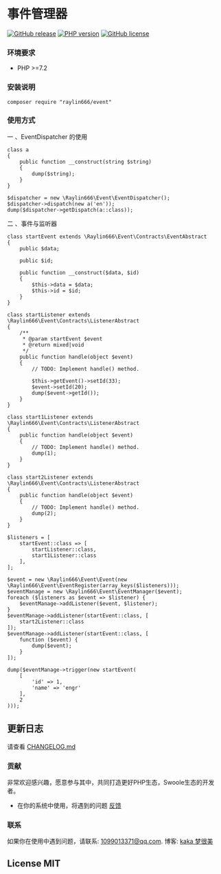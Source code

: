 # 事件管理器

[![GitHub release](https://img.shields.io/github/release/raylin666/event.svg)](https://github.com/raylin666/event/releases)
[![PHP version](https://img.shields.io/badge/php-%3E%207-orange.svg)](https://github.com/php/php-src)
[![GitHub license](https://img.shields.io/badge/license-MIT-blue.svg)](#LICENSE)

### 环境要求

* PHP >=7.2

### 安装说明

```
composer require "raylin666/event"
```

### 使用方式

一 、EventDispatcher 的使用

    class a
    {
        public function __construct(string $string)
        {
            dump($string);
        }
    }
    
    $dispatcher = new \Raylin666\Event\EventDispatcher();
    $dispatcher->dispatch(new a('en'));
    dump($dispatcher->getDispatch(a::class));
    
二 、事件与监听器

    class startEvent extends \Raylin666\Event\Contracts\EventAbstract
    {
        public $data;
    
        public $id;
    
        public function __construct($data, $id)
        {
            $this->data = $data;
            $this->id = $id;
        }
    }
    
    class startListener extends \Raylin666\Event\Contracts\ListenerAbstract
    {
        /**
         * @param startEvent $event
         * @return mixed|void
         */
        public function handle(object $event)
        {
            // TODO: Implement handle() method.
    
            $this->getEvent()->setId(33);
            $event->setId(20);
            dump($event->getId());
        }
    }
    
    class start1Listener extends \Raylin666\Event\Contracts\ListenerAbstract
    {
        public function handle(object $event)
        {
            // TODO: Implement handle() method.
            dump(1);
        }
    }
    
    class start2Listener extends \Raylin666\Event\Contracts\ListenerAbstract
    {
        public function handle(object $event)
        {
            // TODO: Implement handle() method.
            dump(2);
        }
    }
    
    $listeners = [
        startEvent::class => [
            startListener::class,
            start1Listener::class
        ],
    ];
    
    $event = new \Raylin666\Event\Event(new \Raylin666\Event\EventRegister(array_keys($listeners)));
    $eventManage = new \Raylin666\Event\EventManager($event);
    foreach ($listeners as $event => $listener) {
        $eventManage->addListener($event, $listener);
    }
    $eventManage->addListener(startEvent::class, [
        start2Listener::class
    ]);
    $eventManage->addListener(startEvent::class, [
        function ($event) {
            dump($event);
        }
    ]);
    
    dump($eventManage->trigger(new startEvent(
        [
            'id' => 1,
            'name' => 'engr'
        ],
        2
    )));

## 更新日志

请查看 [CHANGELOG.md](CHANGELOG.md)

### 贡献

非常欢迎感兴趣，愿意参与其中，共同打造更好PHP生态，Swoole生态的开发者。

* 在你的系统中使用，将遇到的问题 [反馈](https://github.com/raylin666/event/issues)

### 联系

如果你在使用中遇到问题，请联系: [1099013371@qq.com](mailto:1099013371@qq.com). 博客: [kaka 梦很美](http://www.ls331.com)

## License MIT
